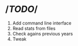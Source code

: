 /*TODO*/
========
 1. Add command line interface
 2. Read stats from files
 3. Check agains previous years
 4. Tweak
